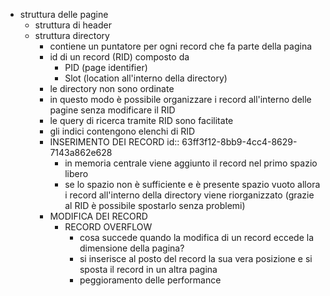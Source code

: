 - struttura delle pagine
	- struttura di header
	- struttura directory
		- contiene un puntatore per ogni record che fa parte della pagina
		- id di un record (RID) composto da
			- PID (page identifier)
			- Slot (location all'interno della directory)
		- le directory non sono ordinate
		- in questo modo è possibile organizzare i record all'interno delle pagine senza modificare il RID
		- le query di ricerca tramite RID sono facilitate
		- gli indici contengono elenchi di RID
		- INSERIMENTO DEI RECORD
		  id:: 63ff3f12-8bb9-4cc4-8629-7143a862e628
			- in memoria centrale viene aggiunto il record nel primo spazio libero
			- se lo spazio non è sufficiente e è presente spazio vuoto allora i record all'interno della directory viene riorganizzato (grazie al RID è possibile spostarlo senza problemi)
		- MODIFICA DEI RECORD
			- RECORD OVERFLOW
				- cosa succede quando la modifica di un record eccede la dimensione della pagina?
				- si inserisce al posto del record la sua vera posizione e si sposta il record in un altra pagina
				- peggioramento delle performance
